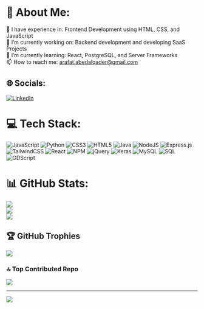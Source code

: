 # 💫 About Me:
👀 I have experience in: Frontend Development using HTML, CSS, and JavaScript<br>🔭 I’m currently working on: Backend development and developing SaaS Projects<br>🌱 I’m currently learning: React, PostgreSQL, and Server Frameworks<br>📫 How to reach me: arafat.abedalqader@gmail.com 


## 🌐 Socials:
[![LinkedIn](https://img.shields.io/badge/LinkedIn-%230077B5.svg?logo=linkedin&logoColor=white)](https://linkedin.com/in/https://www.linkedin.com/in/abedalqader-arafat-a624332b4/) 

# 💻 Tech Stack:
![JavaScript](https://img.shields.io/badge/javascript-%23323330.svg?style=for-the-badge&logo=javascript&logoColor=%23F7DF1E) ![Python](https://img.shields.io/badge/python-3670A0?style=for-the-badge&logo=python&logoColor=ffdd54) ![CSS3](https://img.shields.io/badge/css3-%231572B6.svg?style=for-the-badge&logo=css3&logoColor=white) ![HTML5](https://img.shields.io/badge/html5-%23E34F26.svg?style=for-the-badge&logo=html5&logoColor=white) ![Java](https://img.shields.io/badge/java-%23ED8B00.svg?style=for-the-badge&logo=openjdk&logoColor=white) ![NodeJS](https://img.shields.io/badge/node.js-6DA55F?style=for-the-badge&logo=node.js&logoColor=white) ![Express.js](https://img.shields.io/badge/express.js-%23404d59.svg?style=for-the-badge&logo=express&logoColor=%2361DAFB) ![TailwindCSS](https://img.shields.io/badge/tailwindcss-%2338B2AC.svg?style=for-the-badge&logo=tailwind-css&logoColor=white) ![React](https://img.shields.io/badge/react-%2320232a.svg?style=for-the-badge&logo=react&logoColor=%2361DAFB) ![NPM](https://img.shields.io/badge/NPM-%23CB3837.svg?style=for-the-badge&logo=npm&logoColor=white) ![jQuery](https://img.shields.io/badge/jquery-%230769AD.svg?style=for-the-badge&logo=jquery&logoColor=white) ![Keras](https://img.shields.io/badge/Keras-%23D00000.svg?style=for-the-badge&logo=Keras&logoColor=white) ![MySQL](https://img.shields.io/badge/mysql-%2300758F.svg?style=for-the-badge&logo=mysql&logoColor=white) ![SQL](https://img.shields.io/badge/sql-%2300758F.svg?style=for-the-badge&logo=sqlite&logoColor=white) ![GDScript](https://img.shields.io/badge/gdscript-%23478CBF.svg?style=for-the-badge&logo=godot-engine&logoColor=white)



# 📊 GitHub Stats:
![](https://github-readme-stats.vercel.app/api?username=AQ-CS&theme=radical&hide_border=false&include_all_commits=true&count_private=false)<br/>
![](https://github-readme-streak-stats.herokuapp.com/?user=AQ-CS&theme=radical&hide_border=false)<br/>
![](https://github-readme-stats.vercel.app/api/top-langs/?username=AQ-CS&theme=radical&hide_border=false&include_all_commits=true&count_private=false&layout=compact)

## 🏆 GitHub Trophies
![](https://github-profile-trophy.vercel.app/?username=AQ-CS&theme=radical&no-frame=false&no-bg=true&margin-w=4)

### 🔝 Top Contributed Repo
![](https://github-contributor-stats.vercel.app/api?username=AQ-CS&limit=5&theme=dark&combine_all_yearly_contributions=true)

---
[![](https://visitcount.itsvg.in/api?id=AQ-CS&icon=2&color=0)](https://visitcount.itsvg.in)

<!-- Proudly created with GPRM ( https://gprm.itsvg.in ) -->
